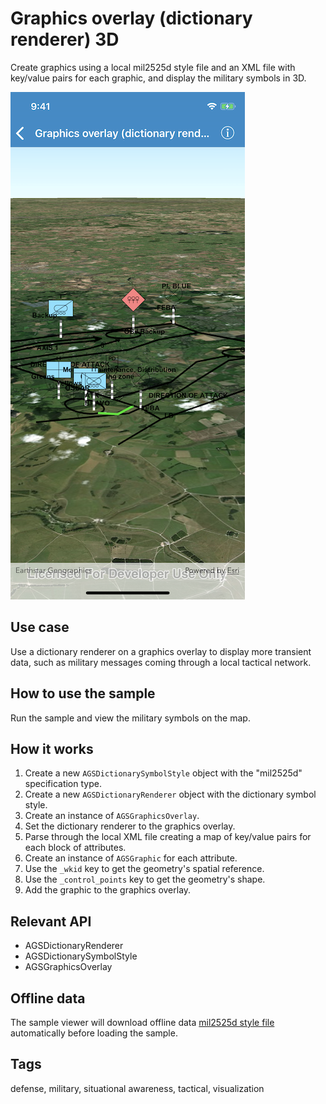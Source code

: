 # Graphics overlay (dictionary renderer) 3D

Create graphics using a local mil2525d style file and an XML file with key/value pairs for each graphic, and display the military symbols in 3D.

![Image of dictionary renderer graphics overlay](dictionary-renderer-graphics-overlay.png)

## Use case

Use a dictionary renderer on a graphics overlay to display more transient data, such as military messages coming through a local tactical network.

## How to use the sample

Run the sample and view the military symbols on the map.

## How it works

1. Create a new `AGSDictionarySymbolStyle` object with the "mil2525d" specification type.
2. Create a new `AGSDictionaryRenderer` object with the dictionary symbol style.
3. Create an instance of `AGSGraphicsOverlay`.
4. Set the dictionary renderer to the graphics overlay.
5. Parse through the local XML file creating a map of key/value pairs for each block of attributes.
6. Create an instance of `AGSGraphic` for each attribute.
7. Use the `_wkid` key to get the geometry's spatial reference.
8. Use the `_control_points` key to get the geometry's shape.
9. Add the graphic to the graphics overlay.

## Relevant API

* AGSDictionaryRenderer
* AGSDictionarySymbolStyle
* AGSGraphicsOverlay

## Offline data

The sample viewer will download offline data [mil2525d style file](https://www.arcgis.com/home/item.html?id=e34835bf5ec5430da7cf16bb8c0b075c) automatically before loading the sample.

## Tags

defense, military, situational awareness, tactical, visualization
